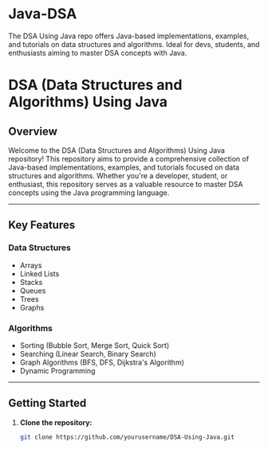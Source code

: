 # Java-DSA
The DSA Using Java repo offers Java-based implementations, examples, and tutorials on data structures and algorithms. Ideal for devs, students, and enthusiasts aiming to master DSA concepts with Java.
# DSA (Data Structures and Algorithms) Using Java

## Overview

Welcome to the DSA (Data Structures and Algorithms) Using Java repository! This repository aims to provide a comprehensive collection of Java-based implementations, examples, and tutorials focused on data structures and algorithms. Whether you're a developer, student, or enthusiast, this repository serves as a valuable resource to master DSA concepts using the Java programming language.

---

## Key Features

### Data Structures
- Arrays
- Linked Lists
- Stacks
- Queues
- Trees
- Graphs

### Algorithms
- Sorting (Bubble Sort, Merge Sort, Quick Sort)
- Searching (Linear Search, Binary Search)
- Graph Algorithms (BFS, DFS, Dijkstra's Algorithm)
- Dynamic Programming

---

## Getting Started

1. **Clone the repository:**
   ```bash
   git clone https://github.com/yourusername/DSA-Using-Java.git


